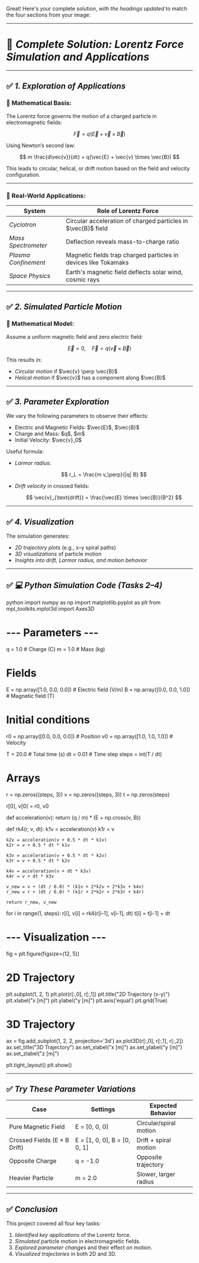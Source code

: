Great! Here's your complete solution, *with the headings updated* to match the four sections from your image:

---

# 🌟 *Complete Solution: Lorentz Force Simulation and Applications*

---

## ✅ *1. Exploration of Applications*

### 🔸 Mathematical Basis:

The Lorentz force governs the motion of a charged particle in electromagnetic fields:

$$
\vec{F} = q(\vec{E} + \vec{v} \times \vec{B})
$$

Using Newton’s second law:

$$
m \frac{d\vec{v}}{dt} = q(\vec{E} + \vec{v} \times \vec{B})
$$

This leads to circular, helical, or drift motion based on the field and velocity configuration.

---

### 🔸 Real-World Applications:

| System                 | Role of Lorentz Force                                           |
| ---------------------- | --------------------------------------------------------------- |
| *Cyclotron*          | Circular acceleration of charged particles in \$\vec{B}\$ field |
| *Mass Spectrometer*  | Deflection reveals mass-to-charge ratio                         |
| *Plasma Confinement* | Magnetic fields trap charged particles in devices like Tokamaks |
| *Space Physics*      | Earth's magnetic field deflects solar wind, cosmic rays         |

---

## ✅ *2. Simulated Particle Motion*

### 🔸 Mathematical Model:

Assume a uniform magnetic field and zero electric field:

$$
\vec{E} = 0, \quad \vec{F} = q (\vec{v} \times \vec{B})
$$

This results in:

* *Circular motion* if \$\vec{v} \perp \vec{B}\$
* *Helical motion* if \$\vec{v}\$ has a component along \$\vec{B}\$

---

## ✅ *3. Parameter Exploration*

We vary the following parameters to observe their effects:

* Electric and Magnetic Fields: \$\vec{E}\$, \$\vec{B}\$
* Charge and Mass: \$q\$, \$m\$
* Initial Velocity: \$\vec{v}\_0\$

Useful formula:

* *Larmor radius*:

  $$
  r_L = \frac{m v_\perp}{|q| B}
  $$

* *Drift velocity* in crossed fields:

  $$
  \vec{v}_{\text{drift}} = \frac{\vec{E} \times \vec{B}}{B^2}
  $$

---

## ✅ *4. Visualization*

The simulation generates:

* *2D trajectory plots* (e.g., x–y spiral paths)
* *3D visualizations* of particle motion
* *Insights into drift, Larmor radius, and motion behavior*

---

## ✅ *💻 Python Simulation Code (Tasks 2–4)*

python
import numpy as np
import matplotlib.pyplot as plt
from mpl_toolkits.mplot3d import Axes3D

# --- Parameters ---
q = 1.0                          # Charge (C)
m = 1.0                          # Mass (kg)

# Fields
E = np.array([1.0, 0.0, 0.0])    # Electric field (V/m)
B = np.array([0.0, 0.0, 1.0])    # Magnetic field (T)

# Initial conditions
r0 = np.array([0.0, 0.0, 0.0])   # Position
v0 = np.array([1.0, 1.0, 1.0])   # Velocity

T = 20.0     # Total time (s)
dt = 0.01    # Time step
steps = int(T / dt)

# Arrays
r = np.zeros((steps, 3))
v = np.zeros((steps, 3))
t = np.zeros(steps)

r[0], v[0] = r0, v0

def acceleration(v):
    return (q / m) * (E + np.cross(v, B))

def rk4(r, v, dt):
    k1v = acceleration(v)
    k1r = v

    k2v = acceleration(v + 0.5 * dt * k1v)
    k2r = v + 0.5 * dt * k1v

    k3v = acceleration(v + 0.5 * dt * k2v)
    k3r = v + 0.5 * dt * k2v

    k4v = acceleration(v + dt * k3v)
    k4r = v + dt * k3v

    v_new = v + (dt / 6.0) * (k1v + 2*k2v + 2*k3v + k4v)
    r_new = r + (dt / 6.0) * (k1r + 2*k2r + 2*k3r + k4r)

    return r_new, v_new

for i in range(1, steps):
    r[i], v[i] = rk4(r[i-1], v[i-1], dt)
    t[i] = t[i-1] + dt

# --- Visualization ---
fig = plt.figure(figsize=(12, 5))

# 2D Trajectory
plt.subplot(1, 2, 1)
plt.plot(r[:,0], r[:,1])
plt.title("2D Trajectory (x-y)")
plt.xlabel("x [m]")
plt.ylabel("y [m]")
plt.axis('equal')
plt.grid(True)

# 3D Trajectory
ax = fig.add_subplot(1, 2, 2, projection='3d')
ax.plot3D(r[:,0], r[:,1], r[:,2])
ax.set_title("3D Trajectory")
ax.set_xlabel("x [m]")
ax.set_ylabel("y [m]")
ax.set_zlabel("z [m]")

plt.tight_layout()
plt.show()


---

## ✅ *Try These Parameter Variations*

| Case                         | Settings                       | Expected Behavior      |
| ---------------------------- | ------------------------------ | ---------------------- |
| Pure Magnetic Field          | E = [0, 0, 0]                | Circular/spiral motion |
| Crossed Fields (E × B Drift) | E = [1, 0, 0], B = [0, 0, 1] | Drift + spiral motion  |
| Opposite Charge              | q = -1.0                     | Opposite trajectory    |
| Heavier Particle             | m = 2.0                      | Slower, larger radius  |

---

## ✅ *Conclusion*

This project covered all four key tasks:

1. *Identified key applications* of the Lorentz force.
2. *Simulated* particle motion in electromagnetic fields.
3. *Explored parameter changes* and their effect on motion.
4. *Visualized trajectories* in both 2D and 3D.

